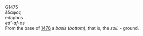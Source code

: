 <body>
  <p>G1475<br>  ἔδαφος  <br> edaphos  <br><i>ed‘-af-os </i><br>From the base of <a href="g1476.htm">1476</a>  a <i>basis</i> (<i>bottom</i>), that is, the <i>soil:</i> - ground.<br></p>
 </body>